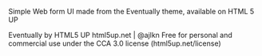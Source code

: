 Simple Web form UI made from the Eventually theme, available on HTML 5 UP

Eventually by HTML5 UP
	html5up.net | @ajlkn
	Free for personal and commercial use under the CCA 3.0 license (html5up.net/license)